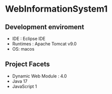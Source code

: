 # WebInformationSystem1


## Development enviroment

- IDE : Eclipse IDE
- Runtimes : Apache Tomcat v9.0
- OS: macos

## Project Facets

- Dynamic Web Module : 4.0
- Java 17
- JavaScript 1
